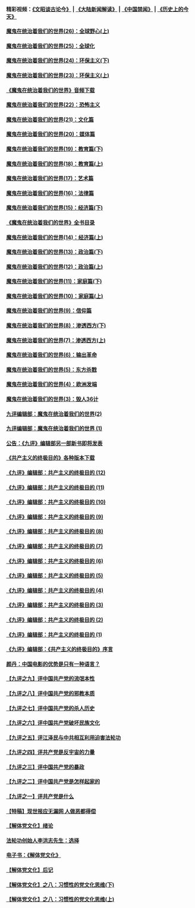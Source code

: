 #### 精彩视频：[《文昭谈古论今》](https://github.com/gfw-breaker/wenzhao/blob/master/README.md?t=12200931) | [《大陆新闻解读》](https://github.com/gfw-breaker/ntdtv-comedy/blob/master/README.md?t=12200931) | [《中国禁闻》](https://github.com/gfw-breaker/ntdtv-news/blob/master/README.md?t=12200931) | [《历史上的今天》](https://github.com/gfw-breaker/today-in-history/blob/master/README.md?t=12200931) 

#### [魔鬼在统治着我们的世界(26)：全球野心(上)](../pages/nsc422/n10900318.md?t=12200931) 

#### [魔鬼在统治着我们的世界(25)：全球化](../pages/nsc422/n10788205.md?t=12200931) 

#### [魔鬼在统治着我们的世界(24)：环保主义(下)](../pages/nsc422/n10695307.md?t=12200931) 

#### [魔鬼在统治着我们的世界(23)：环保主义(上)](../pages/nsc422/n10688613.md?t=12200931) 

#### [《魔鬼在统治着我们的世界》音频下载](../pages/nsc422/n10635553.md?t=12200931) 

#### [魔鬼在统治着我们的世界(22)：恐怖主义](../pages/nsc422/n10614727.md?t=12200931) 

#### [魔鬼在统治着我们的世界(21)：文化篇](../pages/nsc422/n10597706.md?t=12200931) 

#### [魔鬼在统治着我们的世界(20)：媒体篇](../pages/nsc422/n10586579.md?t=12200931) 

#### [魔鬼在统治着我们的世界(19)：教育篇(下)](../pages/nsc422/n10564808.md?t=12200931) 

#### [魔鬼在统治着我们的世界(18)：教育篇(上)](../pages/nsc422/n10526970.md?t=12200931) 

#### [魔鬼在统治着我们的世界(17)：艺术篇](../pages/nsc422/n10499093.md?t=12200931) 

#### [魔鬼在统治着我们的世界(16)：法律篇](../pages/nsc422/n10485969.md?t=12200931) 

#### [魔鬼在统治着我们的世界(15)：经济篇(下)](../pages/nsc422/n10469975.md?t=12200931) 

#### [《魔鬼在统治着我们的世界》全书目录](../pages/nsc422/n10464261.md?t=12200931) 

#### [魔鬼在统治着我们的世界(14)：经济篇(上)](../pages/nsc422/n10457370.md?t=12200931) 

#### [魔鬼在统治着我们的世界(13)：政治篇(下)](../pages/nsc422/n10448270.md?t=12200931) 

#### [魔鬼在统治着我们的世界(12)：政治篇(上)](../pages/nsc422/n10444576.md?t=12200931) 

#### [魔鬼在统治着我们的世界(11)：家庭篇(下)](../pages/nsc422/n10440961.md?t=12200931) 

#### [魔鬼在统治着我们的世界(10)：家庭篇(上)](../pages/nsc422/n10435448.md?t=12200931) 

#### [魔鬼在统治着我们的世界(9)：信仰篇](../pages/nsc422/n10432159.md?t=12200931) 

#### [魔鬼在统治着我们的世界(8)：渗透西方(下)](../pages/nsc422/n10429603.md?t=12200931) 

#### [魔鬼在统治着我们的世界(7)：渗透西方(上)](../pages/nsc422/n10426013.md?t=12200931) 

#### [魔鬼在统治着我们的世界(6)：输出革命](../pages/nsc422/n10421536.md?t=12200931) 

#### [魔鬼在统治着我们的世界(5)：东方杀戮](../pages/nsc422/n10417707.md?t=12200931) 

#### [魔鬼在统治着我们的世界(4)：欧洲发端](../pages/nsc422/n10414890.md?t=12200931) 

#### [魔鬼在统治着我们的世界(3)：毁人36计](../pages/nsc422/n10411583.md?t=12200931) 

#### [九评编辑部：魔鬼在统治着我们的世界(2)](../pages/nsc422/n10410036.md?t=12200931) 

#### [九评编辑部：魔鬼在统治着我们的世界 (1)](../pages/nsc422/n10406825.md?t=12200931) 

#### [公告：《九评》编辑部另一部新书即将发表](../pages/nsc422/n10405104.md?t=12200931) 

#### [《共产主义的终极目的》各种版本下载](../pages/nsc422/n10022138.md?t=12200931) 

#### [《九评》编辑部：共产主义的终极目的 (12)](../pages/nsc422/n9933272.md?t=12200931) 

#### [《九评》编辑部：共产主义的终极目的 (11)](../pages/nsc422/n9924973.md?t=12200931) 

#### [《九评》编辑部：共产主义的终极目的 (10)](../pages/nsc422/n9920883.md?t=12200931) 

#### [《九评》编辑部：共产主义的终极目的 (9)](../pages/nsc422/n9916363.md?t=12200931) 

#### [《九评》编辑部：共产主义的终极目的 (8)](../pages/nsc422/n9912488.md?t=12200931) 

#### [《九评》编辑部：共产主义的终极目的 (7)](../pages/nsc422/n9901176.md?t=12200931) 

#### [《九评》编辑部：共产主义的终极目的 (6)](../pages/nsc422/n9899359.md?t=12200931) 

#### [《九评》编辑部：共产主义的终极目的 (5)](../pages/nsc422/n9893174.md?t=12200931) 

#### [《九评》编辑部：共产主义的终极目的 (4)](../pages/nsc422/n9891246.md?t=12200931) 

#### [《九评》编辑部：共产主义的终极目的 (3)](../pages/nsc422/n9879879.md?t=12200931) 

#### [《九评》编辑部：共产主义的终极目的 (2)](../pages/nsc422/n9876205.md?t=12200931) 

#### [《九评》编辑部：共产主义的终极目的 (1)](../pages/nsc422/n9865857.md?t=12200931) 

#### [《九评》编辑部：《共产主义的终极目的》序言](../pages/nsc422/n9862666.md?t=12200931) 

#### [颜丹：中国电影的优势是只有一种语言？](../pages/nsc422/n9583062.md?t=12200931) 

#### [【九评之九】评中国共产党的流氓本性](../pages/nsc422/n737542.md?t=12200931) 

#### [【九评之八】评中国共产党的邪教本质](../pages/nsc422/n735942.md?t=12200931) 

#### [【九评之七】评中国共产党的杀人历史](../pages/nsc422/n733806.md?t=12200931) 

#### [【九评之六】评中国共产党破坏民族文化](../pages/nsc422/n731667.md?t=12200931) 

#### [【九评之五】评江泽民与中共相互利用迫害法轮功](../pages/nsc422/n730058.md?t=12200931) 

#### [【九评之四】评共产党是反宇宙的力量](../pages/nsc422/n727814.md?t=12200931) 

#### [【九评之三】评中国共产党的暴政](../pages/nsc422/n725597.md?t=12200931) 

#### [【九评之二】评中国共产党是怎样起家的](../pages/nsc422/n723946.md?t=12200931) 

#### [【九评之一】评共产党是什么](../pages/nsc422/n722529.md?t=12200931) 

#### [【特稿】现世报应无漏网 人做恶都得偿](../pages/nsc422/n4215167.md?t=12200931) 

#### [【解体党文化】绪论](../pages/nsc422/n1449356.md?t=12200931) 

#### [法轮功创始人李洪志先生：选择](../pages/nsc422/n3580738.md?t=12200931) 

#### [电子书：《解体党文化》](../pages/nsc422/n1573484.md?t=12200931) 

#### [【解体党文化】后记](../pages/nsc422/n1531999.md?t=12200931) 

#### [【解体党文化】之八：习惯性的党文化思维(下)](../pages/nsc422/n1526477.md?t=12200931) 

#### [【解体党文化】之八：习惯性的党文化思维(上)](../pages/nsc422/n1520631.md?t=12200931) 

